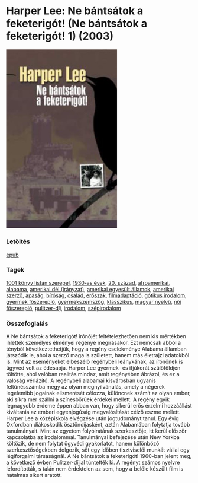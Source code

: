 # <a name="id_987">Harper Lee: Ne bántsátok a feketerigót! (Ne bántsátok a feketerigót! 1) (2003)</a>
<img src="https://github.com/BercziSandor/calibre_lib/raw/main/libs/main/Harper%20Lee/Ne%20bantsatok%20a%20feketerigot%21%20%28987%29/cover.jpg" alt="cover" width="300"/>

### Letöltés
[epub](https://github.com/BercziSandor/calibre_lib/raw/main/libs/main/Harper%20Lee/Ne%20bantsatok%20a%20feketerigot%21%20%28987%29/Ne%20bantsatok%20a%20feketerigot%21%20-%20Harper%20Lee.epub)

### Tagek
[1001 könyv listán szerepel](https://github.com/berczisandor/calibre_lib/blob/main/libs/main/tags/1001%20k%c3%b6nyv%20list%c3%a1n%20szerepel.md), [1930-as évek](https://github.com/berczisandor/calibre_lib/blob/main/libs/main/tags/1930-as%20%c3%a9vek.md), [20. század](https://github.com/berczisandor/calibre_lib/blob/main/libs/main/tags/20.%20sz%c3%a1zad.md), [afroamerikai](https://github.com/berczisandor/calibre_lib/blob/main/libs/main/tags/afroamerikai.md), [alabama](https://github.com/berczisandor/calibre_lib/blob/main/libs/main/tags/alabama.md), [amerikai dél (irányzat)](https://github.com/berczisandor/calibre_lib/blob/main/libs/main/tags/amerikai%20d%c3%a9l%20ir%c3%a1nyzat.md), [amerikai egyesült államok](https://github.com/berczisandor/calibre_lib/blob/main/libs/main/tags/amerikai%20egyes%c3%bclt%20%c3%81llamok.md), [amerikai szerző](https://github.com/berczisandor/calibre_lib/blob/main/libs/main/tags/amerikai%20szerz%c5%91.md), [apaság](https://github.com/berczisandor/calibre_lib/blob/main/libs/main/tags/apas%c3%a1g.md), [bíróság](https://github.com/berczisandor/calibre_lib/blob/main/libs/main/tags/b%c3%adr%c3%b3s%c3%a1g.md), [család](https://github.com/berczisandor/calibre_lib/blob/main/libs/main/tags/csal%c3%a1d.md), [erőszak](https://github.com/berczisandor/calibre_lib/blob/main/libs/main/tags/er%c5%91szak.md), [filmadaptáció](https://github.com/berczisandor/calibre_lib/blob/main/libs/main/tags/filmadapt%c3%a1ci%c3%b3.md), [gótikus irodalom](https://github.com/berczisandor/calibre_lib/blob/main/libs/main/tags/g%c3%b3tikus%20irodalom.md), [gyermek főszereplő](https://github.com/berczisandor/calibre_lib/blob/main/libs/main/tags/gyermek%20f%c5%91szerepl%c5%91.md), [gyermekszemszög](https://github.com/berczisandor/calibre_lib/blob/main/libs/main/tags/gyermekszemsz%c3%b6g.md), [klasszikus](https://github.com/berczisandor/calibre_lib/blob/main/libs/main/tags/klasszikus.md), [magyar nyelvű](https://github.com/berczisandor/calibre_lib/blob/main/libs/main/tags/magyar%20nyelv%c5%b1.md), [női főszereplő](https://github.com/berczisandor/calibre_lib/blob/main/libs/main/tags/n%c5%91i%20f%c5%91szerepl%c5%91.md), [pulitzer-díj](https://github.com/berczisandor/calibre_lib/blob/main/libs/main/tags/pulitzer-d%c3%adj.md), [irodalom](https://github.com/berczisandor/calibre_lib/blob/main/libs/main/tags/irodalom.md), [szépirodalom](https://github.com/berczisandor/calibre_lib/blob/main/libs/main/tags/sz%c3%a9pirodalom.md)

### Összefoglalás
<div>
<p>A ​Ne bántsátok a feketerigót! írónőjét feltételezhetően nem kis mértékben ihlették személyes élményei regénye megírásakor. Ezt nemcsak abból a tényből következtethetjük, hogy a regény cselekménye Alabama államban játszódik le, ahol a szerző maga is született, hanem más életrajzi adatokból is. Mint az eseményeket elbeszélő regénybeli leánykának, az írónőnek is ügyvéd volt az édesapja. Harper Lee gyermek- és ifjúkorát szülőföldjén töltötte, ahol valóban realitás mindaz, amit regényében ábrázol, és ez a valóság vérlázító. A regénybeli alabamai kisvárosban ugyanis feltűnésszámba megy az olyan megnyilvánulás, amely a négerek legelemibb jogainak elismerését célozza, különcnek számít az olyan ember, aki síkra mer szállni a színesbőrűek érdekei mellett. A regény egyik legnagyobb érdeme éppen abban van, hogy sikerül erős érzelmi hozzáállást kiváltania az emberi egyenjogúság megvalósítását célző eszme mellett. Harper Lee a középiskola elvégzése után jogtudományt tanul. Egy évig Oxfordban diákoskodik ösztöndíjasként, aztán Alabamában folytatja tovább tanulmányait. Mint az egyetem folyóiratának szerkesztője, itt kerül először kapcsolatba az irodalommal. Tanulmányai befejezése után New Yorkba költözik, de nem folytat ügyvédi gyakorlatot, hanem különböző szerkesztőségekben dolgozik, sőt egy időben tisztviselői munkát vállal egy légiforgalmi társaságnál. A Ne bántsátok a feketerigót! 1960-ban jelent meg, a következő évben Pulitzer-díjjal tüntették ki. A regényt számos nyelvre lefordították, s talán nem érdektelen az sem, hogy a belőle készült film is hatalmas sikert aratott.</p></div>


